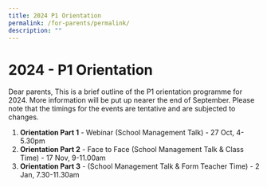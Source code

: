 ```yaml
---
title: 2024 P1 Orientation
permalink: /for-parents/permalink/
description: ""
---
```

# 2024 - P1  Orientation

Dear parents, 
This is a brief outline of the P1 orientation programme for 2024.  More information will be put up nearer the end of September. Please note that the timings for the events are tentative and are subjected to changes. 

1. **Orientation Part 1** - Webinar (School Management Talk) - 27 Oct, 4-5.30pm
2. **Orientation Part 2** -  Face to Face (School Management Talk & Class Time) - 17 Nov, 9-11.00am
3. **Orientation Part 3** - (School Management Talk & Form Teacher Time) - 2 Jan, 7.30-11.30am
